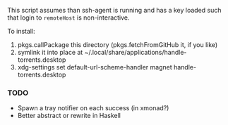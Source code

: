 This script assumes than ssh-agent is running and has a key loaded such that login to `remoteHost` is non-interactive.

To install:

 1. pkgs.callPackage this directory (pkgs.fetchFromGitHub it, if you like)
 2. symlink it into place at ~/.local/share/applications/handle-torrents.desktop
 3. xdg-settings set default-url-scheme-handler magnet handle-torrents.desktop


### TODO

 - Spawn a tray notifier on each success (in xmonad?)
 - Better abstract or rewrite in Haskell
